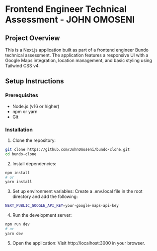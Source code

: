 # Frontend Engineer Technical Assessment - JOHN OMOSENI

## Project Overview

This is a Next.js application built as part of a frontend engineer Bundo technical assessment. The application features a responsive UI with a Google Maps integration, location management, and basic styling using Tailwind CSS v4.

## Setup Instructions

### Prerequisites

- Node.js (v16 or higher)
- npm or yarn
- Git

### Installation

1. Clone the repository:

```bash
git clone https://github.com/JohnOmoseni/bundo-clone.git
cd bundo-clone
```

2. Install dependencies:

```bash
npm install
# or
yarn install
```

3. Set up environment variables: Create a .env.local file in the root directory and add the following:

```bash
NEXT_PUBLIC_GOOGLE_API_KEY=your-google-maps-api-key
```

4. Run the development server:

```bash
npm run dev
# or
yarn dev
```

5. Open the application: Visit http://localhost:3000 in your browser.
